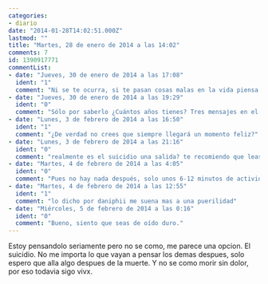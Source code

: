 ```yaml
---
categories:
- diario
date: "2014-01-28T14:02:51.000Z"
lastmod: ""
title: "Martes, 28 de enero de 2014 a las 14:02"
comments: 7
id: 1390917771
commentList:
- date: "Jueves, 30 de enero de 2014 a las 17:08"
  ident: "1"
  comment: "Ni se te ocurra, si te pasan cosas malas en la vida piensa que es muy larga. Y siempre llegará un punto feliz, tus problemas del presente y del pasado tienen solución, aunque te parezca imposible.  \nHay miles de soluciones a las cosas, pero la muerte no lo es... Seguro que hay gente que te quiere y te aprecia en el mundo, y gente a la que tu misma puedes ayudar."
- date: "Jueves, 30 de enero de 2014 a las 19:29"
  ident: "0"
  comment: "Sólo por saberlo ¿Cuántos años tienes? Tres mensajes en el diario en un solo día, hablando de un chico. Suspicious.  \nTampoco te creas lo que dice el Anónimo éste que es mentira, bueno, salvo la segunda frase, esa sí mola."
- date: "Lunes, 3 de febrero de 2014 a las 16:50"
  ident: "1"
  comment: "¿De verdad no crees que siempre llegará un momento feliz?"
- date: "Lunes, 3 de febrero de 2014 a las 21:16"
  ident: "0"
  comment: "realmente es el suicidio una salida? te recomiendo que leas \"el mito de sisifo\" de Albert Camus.  \ny solo resta decir que en todo somos libres, incluso en esto, mas  ¿son sinceras tus aflicciones o te desvives por alguna idea romantica? por supuesto no conteste a esto, solo te propongo que penetres en tu situcion, que precises los matices, y no se trata de que si seria un cobardia el hacerlo o no, el asunto esta en ser SINCERO CONTIGO MISMO."
- date: "Martes, 4 de febrero de 2014 a las 4:05"
  ident: "0"
  comment: "Pues no hay nada después, solo unos 6-12 minutos de actividad cerebral tras tu muerte que quizá te parezcan días en tu subconsciente, pero al final te apagas y punto. Así que aprovecha como sea lo que te queda aquí, sea cuanto sea."
- date: "Martes, 4 de febrero de 2014 a las 12:55"
  ident: "1"
  comment: "lo dicho por daniphii me suena mas a una puerilidad"
- date: "Miércoles, 5 de febrero de 2014 a las 0:16"
  ident: "0"
  comment: "Bueno, siento que seas de oído duro."
---
```


Estoy pensandolo seriamente pero no se como, me parece una opcion. El suicidio. No me importa lo que vayan a pensar los demas despues, solo espero que alla algo despues de la muerte. Y no se como morir sin dolor, por eso todavia sigo vivx.